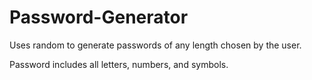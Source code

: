 # Password-Generator

Uses random to generate passwords of any length chosen by the user.

Password includes all letters, numbers, and symbols.
